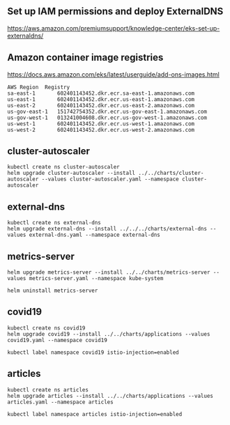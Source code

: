 ## Set up IAM permissions and deploy ExternalDNS
https://aws.amazon.com/premiumsupport/knowledge-center/eks-set-up-externaldns/

## Amazon container image registries
https://docs.aws.amazon.com/eks/latest/userguide/add-ons-images.html
```
AWS Region	Registry
sa-east-1	    602401143452.dkr.ecr.sa-east-1.amazonaws.com
us-east-1	    602401143452.dkr.ecr.us-east-1.amazonaws.com
us-east-2	    602401143452.dkr.ecr.us-east-2.amazonaws.com
us-gov-east-1	151742754352.dkr.ecr.us-gov-east-1.amazonaws.com
us-gov-west-1	013241004608.dkr.ecr.us-gov-west-1.amazonaws.com
us-west-1	    602401143452.dkr.ecr.us-west-1.amazonaws.com
us-west-2	    602401143452.dkr.ecr.us-west-2.amazonaws.com
```


## cluster-autoscaler
```
kubectl create ns cluster-autoscaler
helm upgrade cluster-autoscaler --install ../../charts/cluster-autoscaler --values cluster-autoscaler.yaml --namespace cluster-autoscaler
```

## external-dns
```
kubectl create ns external-dns
helm upgrade external-dns --install ../../../charts/external-dns --values external-dns.yaml --namespace external-dns
```

## metrics-server
```
helm upgrade metrics-server --install ../../charts/metrics-server --values metrics-server.yaml --namespace kube-system

helm uninstall metrics-server 
```

## covid19
```
kubectl create ns covid19
helm upgrade covid19 --install ../../charts/applications --values covid19.yaml --namespace covid19

kubectl label namespace covid19 istio-injection=enabled
```

## articles
```
kubectl create ns articles
helm upgrade articles --install ../../charts/applications --values articles.yaml --namespace articles

kubectl label namespace articles istio-injection=enabled
```
